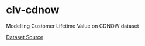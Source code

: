 # clv-cdnow
Modelling Customer Lifetime Value on CDNOW dataset

[Dataset Source](http://www.brucehardie.com/datasets/)
